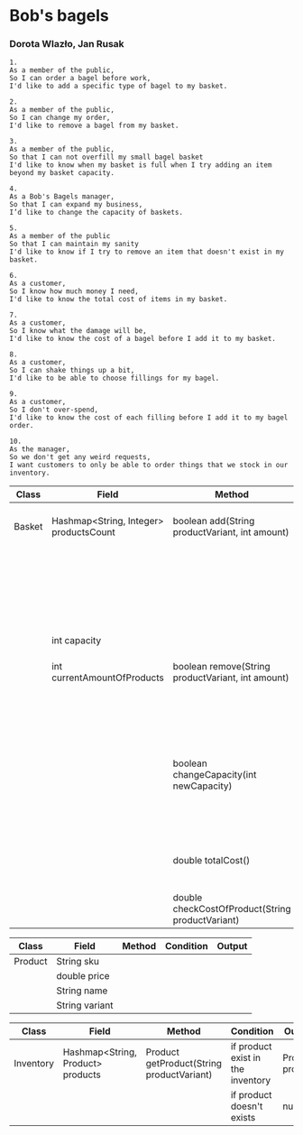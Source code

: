 # Bob's bagels
### Dorota Wlazło, Jan Rusak

```
1.
As a member of the public,
So I can order a bagel before work,
I'd like to add a specific type of bagel to my basket.
```
```
2.
As a member of the public,
So I can change my order,
I'd like to remove a bagel from my basket.
```
```
3.
As a member of the public,
So that I can not overfill my small bagel basket
I'd like to know when my basket is full when I try adding an item beyond my basket capacity.
```
```
4.
As a Bob's Bagels manager,
So that I can expand my business,
I’d like to change the capacity of baskets.
```
```
5.
As a member of the public
So that I can maintain my sanity
I'd like to know if I try to remove an item that doesn't exist in my basket.
```
```
6.
As a customer,
So I know how much money I need,
I'd like to know the total cost of items in my basket.
```
```
7.
As a customer,
So I know what the damage will be,
I'd like to know the cost of a bagel before I add it to my basket.
```
```
8.
As a customer,
So I can shake things up a bit,
I'd like to be able to choose fillings for my bagel.
```
```
9.
As a customer,
So I don't over-spend,
I'd like to know the cost of each filling before I add it to my bagel order.
```
```
10.
As the manager,
So we don't get any weird requests,
I want customers to only be able to order things that we stock in our inventory.
```

| Class  | Field                                  | Method                                            | Condition                                                                                     | Output                           |
|--------|----------------------------------------|---------------------------------------------------|-----------------------------------------------------------------------------------------------|----------------------------------|
| Basket | Hashmap<String, Integer> productsCount | boolean add(String productVariant, int amount)    | if there are less products in total than capacity                                             | true                             |
|        |                                        |                                                   | if there are more products in total than capacity or the productVariant is N/A or amount <= 0 | false                            |
|        | int capacity                           |                                                   |                                                                                               |                                  |
|        | int currentAmountOfProducts            | boolean remove(String productVariant, int amount) | if the amount of products of sku in basket is >= amount                                       | true                             |
|        |                                        |                                                   | if the amount of products of sku in basket is < amount or amount <= 0                         | false                            |
|        |                                        | boolean changeCapacity(int newCapacity)           | if newCapacity >= currentAmount                                                               | true                             |
|        |                                        |                                                   | if newCapacity < currentAmount                                                                | false                            |
|        |                                        | double totalCost()                                | always                                                                                        | total cost of products in basket |
|        |                                        | double checkCostOfProduct(String productVariant)  | always                                                                                        | cost of product by sku           |

| Class   | Field          | Method | Condition | Output |
|---------|----------------|--------|-----------|--------|
| Product | String sku     |        |           |        |
|         | double price   |        |           |        |
|         | String name    |        |           |        |
|         | String variant |        |           |        |


| Class     | Field                             | Method                                    | Condition                         | Output          |
|-----------|-----------------------------------|-------------------------------------------|-----------------------------------|-----------------|
| Inventory | Hashmap<String, Product> products | Product getProduct(String productVariant) | if product exist in the inventory | Product product |
|           |                                   |                                           | if product doesn't exists         | null            |


